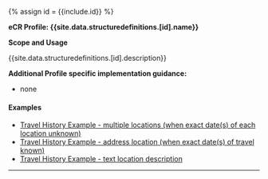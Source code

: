 {% assign id = {{include.id}} %}


**eCR Profile: {{site.data.structuredefinitions.[id].name}}**

**Scope and Usage**

{{site.data.structuredefinitions.[id].description}}


**Additional Profile specific implementation guidance:**

- none

#### Examples

- [Travel History Example - multiple locations (when exact date(s) of each location unknown)](Observation-eicr-travel-history-eve-everywoman-201801.html)
- [Travel History Example - address location (when exact date(s) of travel known)](Observation-eicr-travel-history-eve-everywoman-201610.html)
- [Travel History Example - text location description](Observation-eicr-travel-history-eve-everywoman-1999.html)

---
